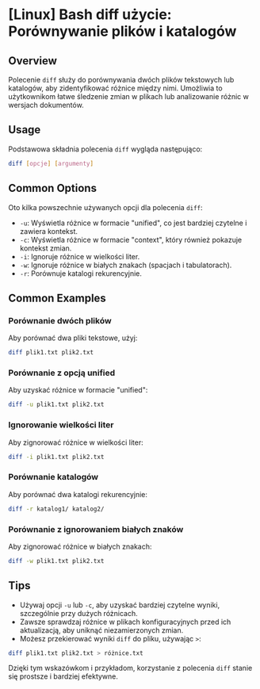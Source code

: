 # [Linux] Bash diff użycie: Porównywanie plików i katalogów

## Overview
Polecenie `diff` służy do porównywania dwóch plików tekstowych lub katalogów, aby zidentyfikować różnice między nimi. Umożliwia to użytkownikom łatwe śledzenie zmian w plikach lub analizowanie różnic w wersjach dokumentów.

## Usage
Podstawowa składnia polecenia `diff` wygląda następująco:

```bash
diff [opcje] [argumenty]
```

## Common Options
Oto kilka powszechnie używanych opcji dla polecenia `diff`:

- `-u`: Wyświetla różnice w formacie "unified", co jest bardziej czytelne i zawiera kontekst.
- `-c`: Wyświetla różnice w formacie "context", który również pokazuje kontekst zmian.
- `-i`: Ignoruje różnice w wielkości liter.
- `-w`: Ignoruje różnice w białych znakach (spacjach i tabulatorach).
- `-r`: Porównuje katalogi rekurencyjnie.

## Common Examples

### Porównanie dwóch plików
Aby porównać dwa pliki tekstowe, użyj:

```bash
diff plik1.txt plik2.txt
```

### Porównanie z opcją unified
Aby uzyskać różnice w formacie "unified":

```bash
diff -u plik1.txt plik2.txt
```

### Ignorowanie wielkości liter
Aby zignorować różnice w wielkości liter:

```bash
diff -i plik1.txt plik2.txt
```

### Porównanie katalogów
Aby porównać dwa katalogi rekurencyjnie:

```bash
diff -r katalog1/ katalog2/
```

### Porównanie z ignorowaniem białych znaków
Aby zignorować różnice w białych znakach:

```bash
diff -w plik1.txt plik2.txt
```

## Tips
- Używaj opcji `-u` lub `-c`, aby uzyskać bardziej czytelne wyniki, szczególnie przy dużych różnicach.
- Zawsze sprawdzaj różnice w plikach konfiguracyjnych przed ich aktualizacją, aby uniknąć niezamierzonych zmian.
- Możesz przekierować wyniki `diff` do pliku, używając `>`:

```bash
diff plik1.txt plik2.txt > różnice.txt
```

Dzięki tym wskazówkom i przykładom, korzystanie z polecenia `diff` stanie się prostsze i bardziej efektywne.